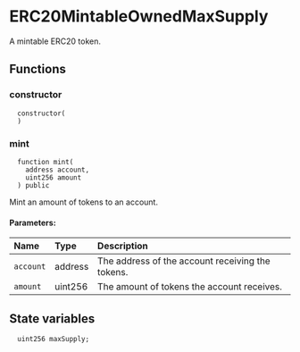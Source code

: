 # ERC20MintableOwnedMaxSupply

A mintable ERC20 token.



## Functions
### constructor
```solidity
  constructor(
  ) 
```




### mint
```solidity
  function mint(
    address account,
    uint256 amount
  ) public
```
Mint an amount of tokens to an account.


#### Parameters:
| Name | Type | Description                                                          |
| :--- | :--- | :------------------------------------------------------------------- |
|`account` | address | The address of the account receiving the tokens.
|`amount` | uint256 | The amount of tokens the account receives.






## State variables
```solidity
  uint256 maxSupply;
```
